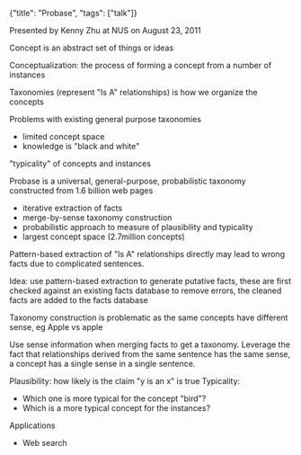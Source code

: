 {"title": "Probase", "tags": ["talk"]}

Presented by Kenny Zhu at NUS on August 23, 2011

Concept is an abstract set of things or ideas

Conceptualization: the process of forming a concept from a number of instances

Taxonomies (represent "Is A" relationships) is how we organize the concepts

Problems with existing general purpose taxonomies
* limited concept space
* knowledge is "black and white"

"typicality" of concepts and instances

Probase is a universal, general-purpose, probabilistic taxonomy constructed
from 1.6 billion web pages
* iterative extraction of facts
* merge-by-sense taxonomy construction
* probabilistic approach to measure of plausibility and typicality
* largest concept space (2.7million concepts)

Pattern-based extraction of "Is A" relationships directly may lead to wrong
facts due to complicated sentences.

Idea: use pattern-based extraction to generate putative facts, these are
first checked against an existing facts database to remove errors, the cleaned
facts are added to the facts database

Taxonomy construction is problematic as the same concepts have different sense,
eg Apple vs apple

Use sense information when merging facts to get a taxonomy. Leverage the fact
that relationships derived from the same sentence has the same sense, a
concept has a single sense in a single sentence.

Plausibility: how likely is the claim "y is an x" is true
Typicality:
* Which one is more typical for the concept "bird"?
* Which is a more typical concept for the instances?

Applications
* Web search
